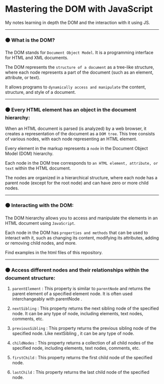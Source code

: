 # Mastering the DOM with JavaScript

My notes learning in depth the DOM and the interaction with it using JS.

---

### 🟠 What is the DOM?

The DOM stands for `Document Object Model`. It is a programming interface for HTML and XML documents.

The DOM represents the `structure of a document` as a tree-like structure, where each node represents a part of the document (such as an element, attribute, or text).

It allows programs to `dynamically access and manipulate` the content, structure, and style of a document.

---

### 🟠 Every HTML element has an object in the document hierarchy:

When an HTML document is parsed (is analyzed) by a web browser, it creates a representation of the document as a `DOM tree`. This tree consists of various nodes, with each node representing an HTML element.

Every element in the markup represents a `node` in the Document Object Model (DOM) hierarchy.

Each node in the DOM tree corresponds to `an HTML element, attribute, or text` within the HTML document.

The nodes are organized in a hierarchical structure, where each node has a parent node (except for the root node) and can have zero or more child nodes.

---

### 🟠 Interacting with the DOM:

The DOM hierarchy allows you to access and manipulate the elements in an HTML document using `JavaScript`.

Each node in the DOM has `properties and methods` that can be used to interact with it, such as changing its content, modifying its attributes, adding or removing child nodes, and more.

Find examples in the html files of this repository.

---

### 🟠 Access different nodes and their relationships within the document structure:

1.  `parentElement` : This property is similar to `parentNode` and returns the parent element of a specified element node. It is often used interchangeably with parentNode .

2.  `nextSibling` : This property returns the next sibling node of the specified node. It can be any type of node, including elements, text nodes, comments, etc.

3.  `previousSibling` : This property returns the previous sibling node of the specified node. Like nextSibling , it can be any type of node.

4.  `childNodes` : This property returns a collection of all child nodes of the specified node, including elements, text nodes, comments, etc.

5.  `firstChild` : This property returns the first child node of the specified node.

6.  `lastChild` : This property returns the last child node of the specified node.
